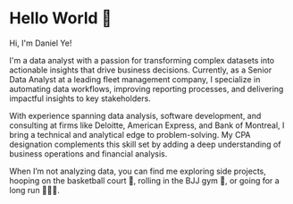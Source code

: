 # Hello World 👋

Hi, I'm Daniel Ye!

I'm a data analyst with a passion for transforming complex datasets into actionable insights that drive business decisions. Currently, as a Senior Data Analyst at a leading fleet management company, I specialize in automating data workflows, improving reporting processes, and delivering impactful insights to key stakeholders.

With experience spanning data analysis, software development, and consulting at firms like Deloitte, American Express, and Bank of Montreal, I bring a technical and analytical edge to problem-solving. My CPA designation complements this skill set by adding a deep understanding of business operations and financial analysis.

When I’m not analyzing data, you can find me exploring side projects, hooping on the basketball court 🏀, rolling in the BJJ gym 🤼, or going for a long run 🏃‍♂️💨.
